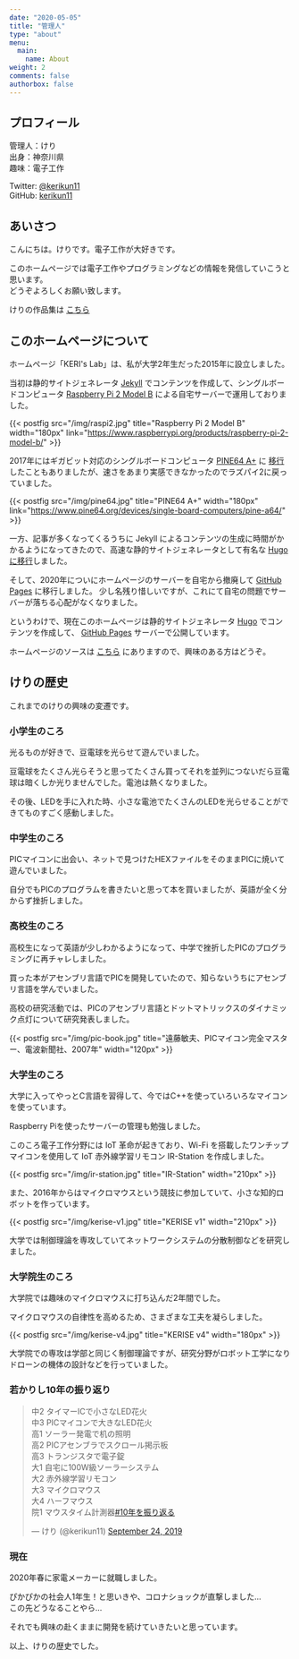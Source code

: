 ```yaml
---
date: "2020-05-05"
title: "管理人"
type: "about"
menu:
  main:
    name: About
weight: 2
comments: false
authorbox: false
---
```


## プロフィール

管理人：けり  
出身：神奈川県  
趣味：電子工作  

Twitter: [@kerikun11](http://twitter.com/kerikun11)  
GitHub: [kerikun11](http://github.com/kerikun11)

## あいさつ

こんにちは。けりです。電子工作が大好きです。

このホームページでは電子工作やプログラミングなどの情報を発信していこうと思います。  
どうぞよろしくお願い致します。

けりの作品集は [こちら](/works/)

## このホームページについて

ホームページ「KERI's Lab」は、私が大学2年生だった2015年に設立しました。

当初は静的サイトジェネレータ [Jekyll](http://jekyllrb-ja.github.io/) でコンテンツを作成して、シングルボードコンピュータ [Raspberry Pi 2 Model B](https://www.raspberrypi.org/products/raspberry-pi-2-model-b/) による自宅サーバーで運用しておりました。

{{< postfig src="/img/raspi2.jpg" title="Raspberry Pi 2 Model B" width="180px" link="https://www.raspberrypi.org/products/raspberry-pi-2-model-b/" >}}

2017年にはギガビット対応のシングルボードコンピュータ [PINE64 A+](https://www.pine64.org/devices/single-board-computers/pine-a64/) に [移行](/posts/2017-05-07-new-pine64/) したこともありましたが、速さをあまり実感できなかったのでラズパイ2に戻っていました。

{{< postfig src="/img/pine64.jpg" title="PINE64 A+" width="180px" link="https://www.pine64.org/devices/single-board-computers/pine-a64/" >}}

一方、記事が多くなってくるうちに Jekyll によるコンテンツの生成に時間がかかるようになってきたので、高速な静的サイトジェネレータとして有名な [Hugoに移行](/posts/2017-08-29-hugo-migration/)しました。

そして、2020年についにホームページのサーバーを自宅から撤廃して [GitHub Pages](https://pages.github.com/) に移行しました。
少し名残り惜しいですが、これにて自宅の問題でサーバーが落ちる心配がなくなりました。

というわけで、現在このホームページは静的サイトジェネレータ [Hugo](https://gohugo.io/) でコンテンツを作成して、 [GitHub Pages](https://pages.github.com/) サーバーで公開しています。

ホームページのソースは [こちら](https://github.com/kerikun11/kerikun11.github.io) にありますので、興味のある方はどうぞ。

## けりの歴史

これまでのけりの興味の変遷です。

### 小学生のころ

光るものが好きで、豆電球を光らせて遊んでいました。

豆電球をたくさん光らそうと思ってたくさん買ってそれを並列につないだら豆電球は暗くしか光りませんでした。電池は熱くなりました。

その後、LEDを手に入れた時、小さな電池でたくさんのLEDを光らせることができてものすごく感動しました。

### 中学生のころ

PICマイコンに出会い、ネットで見つけたHEXファイルをそのままPICに焼いて遊んでいました。

自分でもPICのプログラムを書きたいと思って本を買いましたが、英語が全く分からず挫折しました。

### 高校生のころ

高校生になって英語が少しわかるようになって、中学で挫折したPICのプログラミングに再チャレしました。

買った本がアセンブリ言語でPICを開発していたので、知らないうちにアセンブリ言語を学んでいました。

高校の研究活動では、PICのアセンブリ言語とドットマトリックスのダイナミック点灯について研究発表しました。

{{< postfig src="/img/pic-book.jpg" title="遠藤敏夫、PICマイコン完全マスター、電波新聞社、2007年" width="120px" >}}

### 大学生のころ

大学に入ってやっとC言語を習得して、今ではC++を使っていろいろなマイコンを使っています。

Raspberry Piを使ったサーバーの管理も勉強しました。

このころ電子工作分野には IoT 革命が起きており、Wi-Fi を搭載したワンチップマイコンを使用して IoT 赤外線学習リモコン IR-Station を作成しました。

{{< postfig src="/img/ir-station.jpg" title="IR-Station" width="210px" >}}

また、2016年からはマイクロマウスという競技に参加していて、小さな知的ロボットを作っています。

{{< postfig src="/img/kerise-v1.jpg" title="KERISE v1" width="210px" >}}

大学では制御理論を専攻していてネットワークシステムの分散制御などを研究しました。

### 大学院生のころ

大学院では趣味のマイクロマウスに打ち込んだ2年間でした。

マイクロマウスの自律性を高めるため、さまざまな工夫を凝らしました。

{{< postfig src="/img/kerise-v4.jpg" title="KERISE v4" width="180px" >}}

大学院での専攻は学部と同じく制御理論ですが、研究分野がロボット工学になりドローンの機体の設計などを行っていました。

### 若かりし10年の振り返り

<blockquote class="twitter-tweet"><p lang="ja" dir="ltr">中2 タイマーICで小さなLED花火<br>中3 PICマイコンで大きなLED花火<br>高1 ソーラー発電で机の照明<br>高2 PICアセンブラでスクロール掲示板<br>高3 トランジスタで電子錠<br>大1 自宅に100W級ソーラーシステム<br>大2 赤外線学習リモコン<br>大3 マイクロマウス<br>大4 ハーフマウス<br>院1 マウスタイム計測器<a href="https://twitter.com/hashtag/10%E5%B9%B4%E3%82%92%E6%8C%AF%E3%82%8A%E8%BF%94%E3%82%8B?src=hash&amp;ref_src=twsrc%5Etfw">#10年を振り返る</a></p>&mdash; けり (@kerikun11) <a href="https://twitter.com/kerikun11/status/1176485703380692993?ref_src=twsrc%5Etfw">September 24, 2019</a></blockquote> <script async src="https://platform.twitter.com/widgets.js" charset="utf-8"></script>

### 現在

2020年春に家電メーカーに就職しました。

ぴかぴかの社会人1年生！と思いきや、コロナショックが直撃しました...  
この先どうなることやら...

それでも興味の赴くままに開発を続けていきたいと思っています。

以上、けりの歴史でした。
